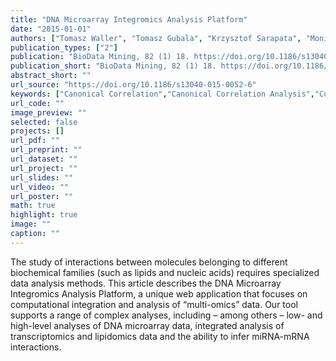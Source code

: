 ```yaml
---
title: "DNA Microarray Integromics Analysis Platform"
date: "2015-01-01"
authors: ["Tomasz Waller", "Tomasz Gubala", "Krzysztof Sarapata", "Monika Piwowar", "Wiktor Jurkowski"]
publication_types: ["2"]
publication: "BioData Mining, 82 (1) 18. https://doi.org/10.1186/s13040-015-0052-6"
publication_short: "BioData Mining, 82 (1) 18. https://doi.org/10.1186/s13040-015-0052-6"
abstract_short: ""
url_source: "https://doi.org/10.1186/s13040-015-0052-6"
keywords: ["Canonical Correlation","Canonical Correlation Analysis","Context Score","Normal Human Dermal Fibroblast","Partial Little Square"]
url_code: ""
image_preview: ""
selected: false
projects: []
url_pdf: ""
url_preprint: ""
url_dataset: ""
url_project: ""
url_slides: ""
url_video: ""
url_poster: ""
math: true
highlight: true
image: ""
caption: ""
---
```

The study of interactions between molecules belonging to different biochemical families (such as lipids and nucleic acids) requires specialized data analysis methods. This article describes the DNA Microarray Integromics Analysis Platform, a unique web application that focuses on computational integration and analysis of “multi-omics” data. Our tool supports a range of complex analyses, including – among others – low- and high-level analyses of DNA microarray data, integrated analysis of transcriptomics and lipidomics data and the ability to infer miRNA-mRNA interactions.

